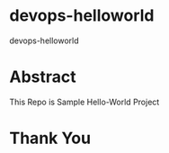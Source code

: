 # devops-helloworld
devops-helloworld
# Abstract

This Repo is Sample Hello-World Project

# Thank You 

